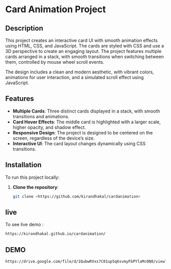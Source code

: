 # Card Animation Project

## Description
This project creates an interactive card UI with smooth animation effects using HTML, CSS, and JavaScript. The cards are styled with CSS and use a 3D perspective to create an engaging layout. The project features multiple cards arranged in a stack, with smooth transitions when switching between them, controlled by mouse wheel scroll events.

The design includes a clean and modern aesthetic, with vibrant colors, animations for user interaction, and a simulated scroll effect using JavaScript.

## Features
- **Multiple Cards**: Three distinct cards displayed in a stack, with smooth transitions and animations.
- **Card Hover Effects**: The middle card is highlighted with a larger scale, higher opacity, and shadow effect.
- **Responsive Design**: The project is designed to be centered on the screen, regardless of the device’s size.
- **Interactive UI**: The card layout changes dynamically using CSS transitions.

## Installation
To run this project locally:

1. **Clone the repository**:
   ```bash
   git clone <https://github.com/kirandhakal/cardanimation>

## live
To see live demo :
```bash
https://kirandhakal.github.io/cardanimation/
```
## DEMO
```bash
https://drive.google.com/file/d/1QubwRVxs7C01up5q6svmyFbPYlaMc0N0/view?usp=sharing
```

